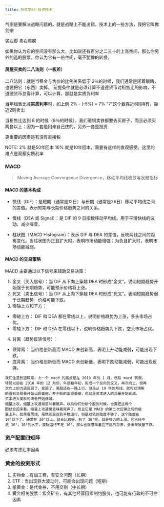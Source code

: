 ```yaml
---
title: 投资学04-投资技术
---
```



气宗是要解决战略问题的。就是战略上不能出错。技术上的一些方法，我把它叫做剑宗

买左脚 卖右肩膀

如果你认为它的空间没有那么大，比如说还有百分之二三十的上涨空间，那么你另外的选的股票，你认为它有一倍空间，毫不犹豫的转换。


#### 房屋买卖的二八法则（一板斧）

二八法则：就是当租金与售价的比例关系低于 2％的时候，我们通常是闭着眼睛，也要把它（东西）卖掉。
前提条件就是必须计算不道德货币对租售比的影响，不道德货币总得计算，可以计算，那就是实质负利率

当年租售比减**实质利率**时，如上例 2% - (-5%) = 7% "7"这个数靠近8则持有，靠近2则卖出

当租售比达到 8 的时候（8％的时候），我们砸锅卖铁都要去买房子，而且必须买两套以上：因为一套是用来自己住的，另外一套是投资

更重要的因素是有没有直接税

NOTE: 2% 就是50年回本 10% 就是10年回本，需要有这样的直观感受。这里的难点是观察实质利率



### MACD

> Moving Average Convergence Divergence，移动平均线收敛与发散指标

#### MACD 的基本构成

- 快线（DIF）：是短期（通常是12日）与长期（通常是26日）移动平均线之间的差值。表示短期与长期价格趋势之间的关系。

- 慢线（DEA 或 Signal）：是 DIF 的 9 日指数移动平均线。用于平滑快线的波动，减少噪音。
- 柱状图（MACD Histogram）：表示 DIF 与 DEA 的差值，反映两线之间的距离变化。当柱状图为正且扩大时，表明市场动能增强；为负且扩大时，表明市场动能减弱。

#### MACD 的交易策略

MACD 主要通过以下信号来辅助交易决策：

1. 金叉（买入信号）：当 DIF 从下向上穿越 DEA 时形成“金叉”。说明短期趋势开始强于长期趋势，可能预示价格将上涨。
2. 死叉（卖出信号）：当 DIF 从上向下穿越 DEA 时形成“死叉”。表明短期趋势弱于长期趋势，价格可能下跌。
3. 零轴上方和下方：
  - 零轴上方： DIF 和 DEA 都在零线以上，说明价格趋势为上涨，多头市场占优。
  - 零轴下方： DIF 和 DEA 在零线以下，说明价格趋势为下跌，空头市场占优。
4. 背离（趋势反转信号）： 
  - 顶背离： 当价格创新高而 MACD 未创新高，表明上升动能减弱，可能出现下跌。
  - 底背离： 当价格创新低而 MACD 未创新低，表明下跌动能减弱，可能出现反弹。


```
我们注意到道琼斯，上一个 macd 的高点是在 2018 年的 1 月。然后 macd 转弱，
转弱以后在 2018 年的 12 月份，年底和年初，形成一个反向的交叉，再次向上，但再
次向上的力道变弱了，变弱了，美股还在一路上行，但是从 19 年的月线，就可以清晰
的看到交易量开始出现萎缩，并不断的出现萎缩，也就是资本进入的流量开始衰减。
资本进入美股的流量开始衰减。
缩量上攻，缩量上攻通常意味着尾声。以后你们分析个股的时候，也要把这两个
图结合起来看，缩量上攻通常意味着尾声了。而且它是 MACD 的第二次反弹之后的缩
量上升。如果看周线，虽然还是双轨平稳运行，但是双轨的陡度不够了，这个陡度在
10°以下了。通常在 20°以上，就会比较好，到了 30°呢，就是强力的上涨。它已经不
足 10°，10°的水平，双轨运行不足 10°。那么也就意味着在不远的将来，会出现放量下跌。
```


### 资产配置四矩阵

必须考虑汇率因素



### 黄金的投资形式 

1. 实物金：有加工费，有安全问题（长期）
2. ETF：当出现巨大波动时，可能会出现问题（短期）
3. 纸黄金：是代金券，不用交割（中长期）
4. 黄金相关股票：紫金矿业，有其他经营因素制约股价，也可能有行政的不可控因素